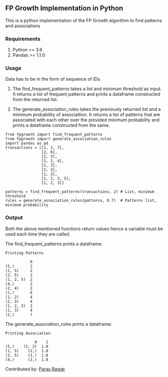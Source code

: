 ## FP Growth Implementation in Python

This is a python implementation of the FP Growth algorithm to find patterns and associations

### Requirements

1. Python >= 3.6
2. Pandas >= 1.1.0

### Usage

Data has to be in the form of sequence of IDs.

1. The find_frequent_patterns takes a list and minimum threshold as input. 
It returns a list of frequent patterns and prints a dataframe constructed from the returned list.

2. The generate_association_rules takes the previously returned list and a minimum probability of associaition.
It returns a list of patterns that are associated with each other over the provided minimum probability and prints a dataframe constructed from the same.

``` 
from fpgrowth import find_frequent_patterns
from fpgrowth import generate_association_rules
import pandas as pd
transactions = [[1, 2, 7],
                [2, 6],
                [2, 3],
                [1, 2, 4],
                [1, 3],
                [2, 3],
                [1, 3],
                [1, 2, 3, 5],
                [1, 2, 3]]

patterns = find_frequent_patterns(transactions, 2) # List, minimum threshold 
rules = generate_association_rules(patterns, 0.7)  # Patterns list, minimum probability 
```
### Output

Both the above mentioned functions return values hence a variable must be used each time they are called.

The find_frequent_patterns prints a dataframe:

```
Printing Patterns

           0
(5,)       2
(1, 5)     2
(2, 5)     2
(1, 2, 5)  2
(4,)       2
(2, 4)     2
(1,)       6
(1, 2)     4
(2, 3)     4
(1, 2, 3)  2
(1, 3)     4
(2,)       7

```

The generate_association_rules prints a dataframe:

```
Printing Association 

             0    1
(5,)    (1, 2)  1.0
(1, 5)    (2,)  1.0
(2, 5)    (1,)  1.0
(4,)      (2,)  1.0

```

Contributed by: [Paras Rawat](https://github.com/TrizteX)
